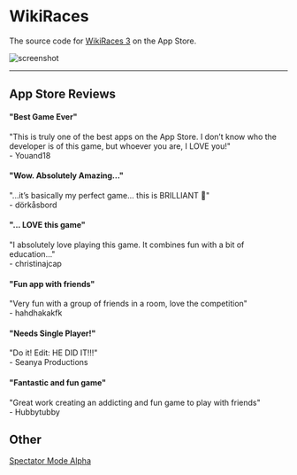 # WikiRaces

The source code for [WikiRaces 3](https://itunes.apple.com/us/app/wikiraces-3/id1030997904?mt=8) on the App Store.

![screenshot](https://raw.githubusercontent.com/atfinke/WikiRaces/2020.09/Resources/screenshot.png)

***

## App Store Reviews
#### "Best Game Ever"
"This is truly one of the best apps on the App Store. I don’t know who the developer is of this game, but whoever you are, I LOVE you!"<br>
\- Youand18

#### "Wow. Absolutely Amazing..."
"...it’s basically my perfect game... this is BRILLIANT 🥰"<br>
\- dörkåsbord

#### "... LOVE this game"
"I absolutely love playing this game. It combines fun with a bit of education..."<br>
\- christinajcap

#### "Fun app with friends"
"Very fun with a group of friends in a room, love the competition"<br>
\- hahdhakakfk

#### "Needs Single Player!"
"Do it! Edit: HE DID IT!!!"<br>
\- Seanya Productions

#### "Fantastic and fun game"
"Great work creating an addicting and fun game to play with friends"<br>
\- Hubbytubby

## Other

[Spectator Mode Alpha](https://atfinke.github.io/WikiRaces/Spectator)
